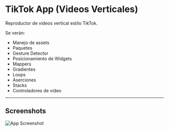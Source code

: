 
# TikTok App (Videos Verticales)

Reproductor de videos vertical estilo TikTok.

Se verán:

- Manejo de assets
- Paquetes
- Gesture Detector
- Posicionamiento de Widgets
- Mappers
- Gradientes
- Loops
- Aserciones
- Stacks
- Controladores de video

---






## Screenshots

![App Screenshot](https://via.placeholder.com/468x300?text=App+Screenshot+Here)

